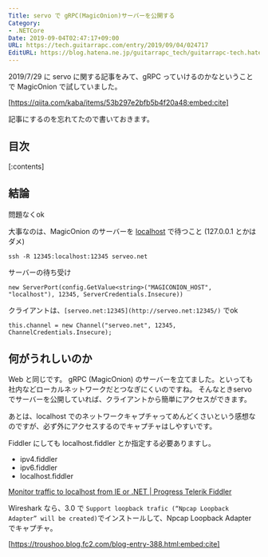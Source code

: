 ```yaml
---
Title: servo で gRPC(MagicOnion)サーバーを公開する
Category:
- .NETCore
Date: 2019-09-04T02:47:17+09:00
URL: https://tech.guitarrapc.com/entry/2019/09/04/024717
EditURL: https://blog.hatena.ne.jp/guitarrapc_tech/guitarrapc-tech.hatenablog.com/atom/entry/26006613380628733
---
```


2019/7/29 に servo  に関する記事をみて、gRPC っていけるのかなということで MagicOnion で試していました。

[https://qiita.com/kaba/items/53b297e2bfb5b4f20a48:embed:cite]

記事にするのを忘れてたので書いておきます。

## 目次

[:contents]

## 結論

問題なくok

大事なのは、MagicOnion のサーバーを [localhost](http://localhost) で待つこと (127.0.0.1 とかはダメ)

```
ssh -R 12345:localhost:12345 serveo.net
```

サーバーの待ち受け

```
new ServerPort(config.GetValue<string>("MAGICONION_HOST", "localhost"), 12345, ServerCredentials.Insecure))
```

クライアントは、`[serveo.net:12345](http://serveo.net:12345/)` でok

```
this.channel = new Channel("serveo.net", 12345, ChannelCredentials.Insecure);
```

## 何がうれしいのか

Web  と同じです。
gRPC (MagicOnion) のサーバーを立てました。といっても社内などローカルネットワークだとつなぎにくいのですね。
そんなときservo でサーバーを公開していれば、クライアントから簡単にアクセスができます。

あとは、localhost でのネットワークキャプチャってめんどくさいという感想なのですが、必ず外にアクセスするのでキャプチャはしやすいです。

Fiddler にしても localhost.fiddler とか指定する必要ありますし。

* ipv4.fiddler
* ipv6.fiddler
* localhost.fiddler

[Monitor traffic to localhost from IE or \.NET \| Progress Telerik Fiddler](https://docs.telerik.com/fiddler/configure-fiddler/tasks/monitorlocaltraffic)

Wireshark なら、3.0  で `Support loopback trafic (“Npcap Loopback Adapter” will be created)`でインストールして、Npcap Loopback Adapter でキャプチャ。

[https://troushoo.blog.fc2.com/blog-entry-388.html:embed:cite]

